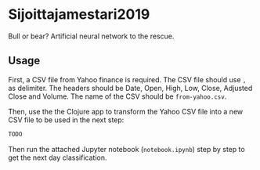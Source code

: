 # Sijoittajamestari2019
Bull or bear? Artificial neural network to the rescue.

## Usage

First, a CSV file from Yahoo finance is required. The CSV file should use
```,``` as delimiter. The headers should be Date, Open, High, Low, Close,
Adjusted Close and Volume. The name of the CSV should be ```from-yahoo.csv```.

Then, use the the Clojure app to transform the Yahoo CSV file into a new CSV file
to be used in the next step:

```bash
TODO
```

Then run the attached Jupyter notebook (```notebook.ipynb```) step by step to
get the next day classification.
